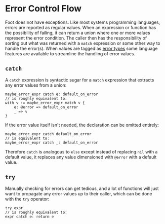 # Error Control Flow
Foot does not have exceptions.  Like most systems programming languages, errors are reported as regular values.  When an expression or function has the possibility of failing, it can return a union where one or more values represent the error condition.  The caller then has the responsibility of sorting out what was returned with a `match` expression or some other way to handle the error(s).  When values are tagged as [error types](dimensions.md#error-types) some language features are available to streamline the handling of error values.

## `catch`
A `catch` expression is syntactic sugar for a `match` expression that extracts any error values from a union:
```foot
maybe_error_expr catch e: default_on_error
// is roughly equivalent to:
with v := maybe_error_expr match v {
    e: @error => default_on_error
    _ => v
}
```
If the error value itself isn't needed, the declaration can be omitted entirely:
```foot
maybe_error_expr catch default_on_error
// is equivalent to:
maybe_error_expr catch _: default_on_error
```
Therefore `catch` is analogous to `else` except instead of replacing `nil` with a default value, it replaces any value dimensioned with `@error` with a default value.

## `try`
Manually checking for errors can get tedious, and a lot of functions will just want to propagate any error values up to their caller, which can be done with the `try` operator:
```foot
try expr
// is roughly equivalent to:
expr catch e: return e
```

